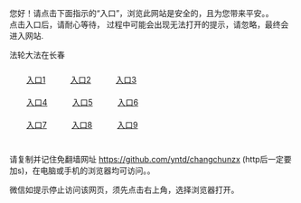 您好！请点击下面指示的“入口”，浏览此网站是安全的，且为您带来平安。。 <br/>
点击入口后，请耐心等待， 过程中可能会出现无法打开的提示，请忽略，最终会进入网站. </br>

法轮大法在长春<br/>
<div style="padding:10px"><a style="margin:20px" target="_blank" href="https://d36hemg7t3o0o7.cloudfront.net/2Qpsp?tukqqurr" id="ccLink1" rel="nofollow">入口1</a> <a target="_blank" style="margin:20px" href="https://dy26ve3c3co1v.cloudfront.net/2Qpsp?nbkwpkrh" id="ccLink2" rel="nofollow">入口2</a> <a style="margin:20px" target="_blank" href="https://d3mbm0bd87x10a.cloudfront.net/2Qpsp?dxrsjq" id="ccLink3" rel="nofollow">入口3</a></div>

<div style="padding:10px" ><a style="margin:20px" target="_blank" href="https://d36hemg7t3o0o7.cloudfront.net/2Qpsp?tukqqurr" id="ccLink4" rel="nofollow">入口4</a> <a style="margin:20px" href="https://dy26ve3c3co1v.cloudfront.net/2Qpsp?nbkwpkrh" target="_blank" id="ccLink5" rel="nofollow">入口5</a> <a style="margin:20px" href="https://d3mbm0bd87x10a.cloudfront.net/2Qpsp?dxrsjq" target="_blank" id="ccLink6" rel="nofollow">入口6</a></div>

<div style="padding:10px"><a style="margin:20px" target="_blank" href="https://d36hemg7t3o0o7.cloudfront.net/2Qpsp?tukqqurr" id="ccLink7" rel="nofollow">入口7</a> <a style="margin:20px" href="https://dy26ve3c3co1v.cloudfront.net/2Qpsp?nbkwpkrh" target="_blank" id="ccLink8" rel="nofollow">入口8</a> <a style="margin:20px" target="_blank" href="https://d3mbm0bd87x10a.cloudfront.net/2Qpsp?dxrsjq" id="ccLink9" rel="nofollow">入口9</a></div>

<br/>



请复制并记住免翻墙网址 https://github.com/yntd/changchunzx (http后一定要加s)，在电脑或手机的浏览器均可访问。。<br/>

微信如提示停止访问该网页，须先点击右上角，选择浏览器打开。
